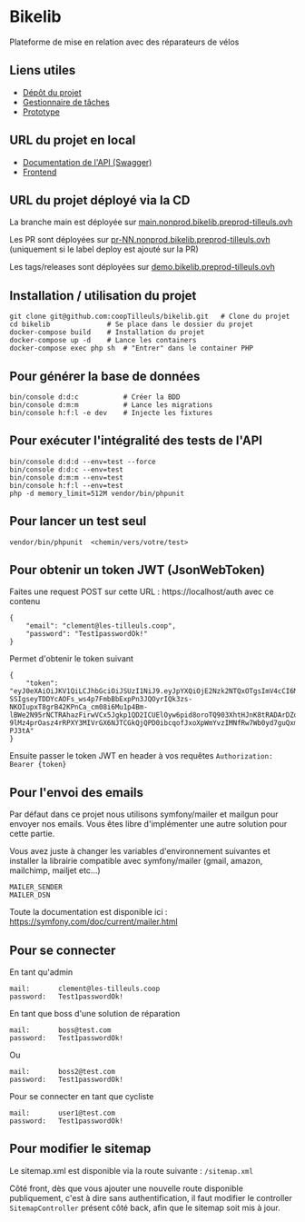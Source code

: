 
# Bikelib

Plateforme de mise en relation avec des réparateurs de vélos

## Liens utiles

- [Dépôt du projet](https://github.com/coopTilleuls/bikelib)
- [Gestionnaire de tâches](https://github.com/orgs/coopTilleuls/projects/28/views/2?filterQuery=)
- [Prototype](https://www.figma.com/file/91BAjXJqYT4Ecj12xECtlz/Untitled?node-id=336-484)


## URL du projet en local
- [Documentation de l'API (Swagger)](https://localhost/docs)
- [Frontend](https://localhost/)

## URL du projet déployé via la CD

La branche main est déployée sur [main.nonprod.bikelib.preprod-tilleuls.ovh](https://main.nonprod.bikelib.preprod-tilleuls.ovh)

Les PR sont déployées sur [pr-NN.nonprod.bikelib.preprod-tilleuls.ovh](https://pr-NN.nonprod.bikelib.preprod-tilleuls.ovh) (uniquement si le label deploy est ajouté sur la PR)

Les tags/releases sont déployées sur [demo.bikelib.preprod-tilleuls.ovh](https://demo.bikelib.preprod-tilleuls.ovh)

## Installation / utilisation du projet

``` shell
git clone git@github.com:coopTilleuls/bikelib.git   # Clone du projet
cd bikelib              # Se place dans le dossier du projet
docker-compose build    # Installation du projet
docker-compose up -d    # Lance les containers
docker-compose exec php sh  # "Entrer" dans le container PHP
```

## Pour générer la base de données
``` shell
bin/console d:d:c           # Créer la BDD
bin/console d:m:m           # Lance les migrations
bin/console h:f:l -e dev    # Injecte les fixtures
```

## Pour exécuter l'intégralité des tests de l'API
``` shell
bin/console d:d:d --env=test --force
bin/console d:d:c --env=test
bin/console d:m:m --env=test
bin/console h:f:l --env=test
php -d memory_limit=512M vendor/bin/phpunit   
```

## Pour lancer un test seul
``` shell
vendor/bin/phpunit  <chemin/vers/votre/test>  
```


## Pour obtenir un token JWT (JsonWebToken)
Faites une request POST sur cette URL : https://localhost/auth avec ce contenu
```
{
    "email": "clement@les-tilleuls.coop", 
    "password": "Test1passwordOk!"
}
```

Permet d'obtenir le token suivant
```
{
    "token": "eyJ0eXAiOiJKV1QiLCJhbGciOiJSUzI1NiJ9.eyJpYXQiOjE2Nzk2NTQxOTgsImV4cCI6MTY3OTY1Nzc5OCwicm9sZXMiOlsiUk9MRV9BRE1JTiIsIlJPTEVfVVNFUiJdLCJ1c2VybmFtZSI6ImNsZW1lbnRAbGVzLXRpbGxldWxzLmNvb3AifQ.OmmLYlmeriqt-SSIgseyTDDYcAOFs_ws4p7FmbBbExpPn3JQOyrIQk3zs-NKOIupxT8grB42KPnCa_cm08i6Mu1p4Bm-lBWe2N95rNCTRAhazFirwVCx5Jgkp1QD2ICUElOyw6pid8oroTQ903XhtHJnK8tRADArDZqz64U3p4eHcMbappjyJCQhVeV50oYsqcmR3gPWkO5uNt-9lMz4prOasz4rRPXY3MIVrGX6NJTCGkQjQPD0ibcqofJxoXpWmYvzIMNfRw7Wb0yd7guQxm7rWRVAwjBWFiW1eLou4upuq_KREojGLJwcTHVODeCrJcsQyRPtW1SRvrtP-PJ3tA"
}
```

Ensuite passer le token JWT en header à vos requêtes   `Authorization: Bearer {token}`


## Pour l'envoi des emails
Par défaut dans ce projet nous utilisons symfony/mailer et mailgun pour envoyer nos emails.
Vous êtes libre d'implémenter une autre solution pour cette partie.

Vous avez juste à changer les variables d'environnement suivantes et installer la librairie
compatible avec symfony/mailer  (gmail, amazon, mailchimp, mailjet etc...)

```
MAILER_SENDER
MAILER_DSN
```

Toute la documentation est disponible ici : https://symfony.com/doc/current/mailer.html


## Pour se connecter 

En tant qu'admin

```
mail:       clement@les-tilleuls.coop
password:   Test1passwordOk!   
```


En tant que boss d'une solution de réparation

```
mail:       boss@test.com
password:   Test1passwordOk!   
```
Ou

```
mail:       boss2@test.com
password:   Test1passwordOk!   
```

Pour se connecter en tant que cycliste
```
mail:       user1@test.com
password:   Test1passwordOk!   
```

## Pour modifier le sitemap
Le sitemap.xml est disponible via la route suivante : `/sitemap.xml`

Côté front, dès que vous ajouter une nouvelle route disponible publiquement, c'est à dire sans authentification, il faut modifier le controller `SitemapController` présent côté back, afin que le sitemap soit mis à jour.